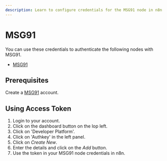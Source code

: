 ```yaml
---
description: Learn to configure credentials for the MSG91 node in n8n
---
```


# MSG91

You can use these credentials to authenticate the following nodes with MSG91.
- [MSG91](../../nodes-library/nodes/MSG91/README.md)

## Prerequisites

Create a [MSG91](https://msg91.com/) account.

## Using Access Token
1. Login to your account.
2. Click on the dashboard button on the lop left.
3. Click on 'Developer Platform'.
3. Click on 'Authkey' in the left panel.
4. Click on *Create New*.
5. Enter the details and click on the *Add* button.
6. Use the token in your MSG91 node credentials in n8n.
